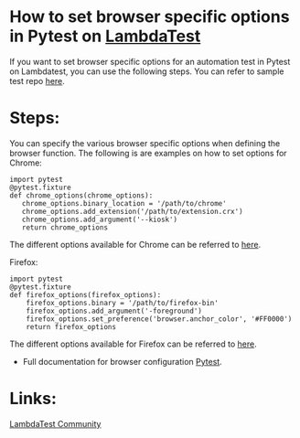 # How to set browser specific options in Pytest on [LambdaTest](https://www.lambdatest.com/?utm_source=github&utm_medium=repo&utm_campaign=Pytest-browser-options)

If you want to set browser specific options for an automation test in Pytest on Lambdatest, you can use the following steps. You can refer to sample test repo [here](https://github.com/LambdaTest/pytest-selenium-sample).

# Steps:

You can specify the various browser specific options when defining the browser function. The following is are examples on how to set options for Chrome:

 ```
import pytest
@pytest.fixture
def chrome_options(chrome_options):
    chrome_options.binary_location = '/path/to/chrome'
    chrome_options.add_extension('/path/to/extension.crx')
    chrome_options.add_argument('--kiosk')
    return chrome_options
 ```
The different options available for Chrome can be referred to [here](https://seleniumhq.github.io/selenium/docs/api/py/webdriver_chrome/selenium.webdriver.chrome.options.html).

Firefox:

```
import pytest
@pytest.fixture
def firefox_options(firefox_options):
    firefox_options.binary = '/path/to/firefox-bin'
    firefox_options.add_argument('-foreground')
    firefox_options.set_preference('browser.anchor_color', '#FF0000')
    return firefox_options
```
The different options available for Firefox can be referred to [here](https://seleniumhq.github.io/selenium/docs/api/py/webdriver_firefox/selenium.webdriver.firefox.options.html).

* Full documentation for browser configuration [Pytest](https://pytest-selenium.readthedocs.io/en/latest/user_guide.html?highlight=desired#configuration-1).

# Links:

[LambdaTest Community](http://community.lambdatest.com/)

